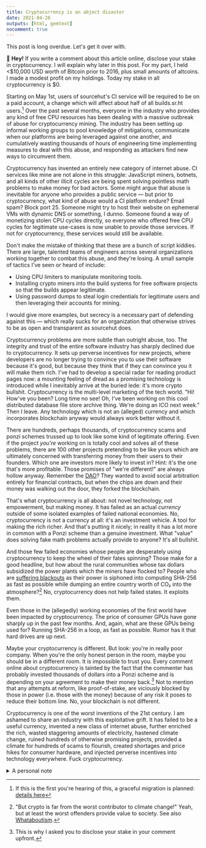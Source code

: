 ```yaml
---
title: Cryptocurrency is an abject disaster
date: 2021-04-26
outputs: [html, gemtext]
nocomment: true
---
```


This post is long overdue. Let's get it over with.

<div class="alert alert-danger">
  🛑 <strong>Hey!</strong> If you write a comment about this article online,
  disclose your stake in cryptocurrency. I will explain why later in this post.
  For my part, I held &lt;$10,000 USD worth of Bitcoin prior to 2016, plus small
  amounts of altcoins. I made a modest profit on my holdings. Today my stake in
  all cryptocurrency is $0.
</div>

Starting on May 1st, users of sourcehut's CI service will be required to be on a
paid account, a change which will affect about half of all builds.sr.ht
users.[^1] Over the past several months, everyone in the industry who provides
any kind of free CPU resources has been dealing with a massive outbreak of abuse
for cryptocurrency mining. The industry has been setting up informal working
groups to pool knowledge of mitigations, communicate when our platforms are
being leveraged against one another, and cumulatively wasting thousands of hours
of engineering time implementing measures to deal with this abuse, and
responding as attackers find new ways to circumvent them.

[^1]: If this is the first you're hearing of this, a graceful migration is planned: [details here](https://man.sr.ht/ops/builds.sr.ht-migration.md)

Cryptocurrency has invented an entirely new category of internet abuse. CI
services like mine are not alone in this struggle: JavaScript miners, botnets,
and all kinds of other illicit cycles are being spent solving pointless math
problems to make money for bad actors. Some might argue that abuse is inevitable
for anyone who provides a public service &mdash; but prior to cryptocurrency,
what kind of abuse would a CI platform endure? Email spam? Block port 25.
Someone might try to host their website on ephemeral VMs with dynamic DNS or
something, I dunno. Someone found a way of monetizing stolen CPU cycles
directly, so everyone who offered free CPU cycles for legitimate use-cases is
now unable to provide those services. If not for cryptocurrency, these services
would still be available.

Don't make the mistake of thinking that these are a bunch of script kiddies.
There are large, talented teams of engineers across several organizations
working together to combat this abuse, and they're losing. A small sample of
tactics I've seen or heard of include:

- Using CPU limiters to manipulate monitoring tools.
- Installing crypto miners into the build systems for free software projects so
  that the builds appear legitimate.
- Using password dumps to steal login credentials for legitimate users and then
  leveraging their accounts for mining.

I would give more examples, but secrecy is a necessary part of defending against
this &mdash; which really sucks for an organization that otherwise strives to be
as open and transparent as sourcehut does.

Cryptocurrency problems are more subtle than outright abuse, too. The integrity
and trust of the entire software industry has sharply declined due to
cryptocurrency. It sets up perverse incentives for new projects, where
developers are no longer trying to convince you to use their software because
it's good, but because they think that if they can convince you it will make
them rich. I've had to develop a special radar for reading product pages now: a
mounting feeling of dread as a promising technology is introduced while I
inevitably arrive at the buried lede: it's more crypto bullshit. Cryptocurrency
is the multi-level marketing of the tech world. "Hi! How've you been? Long time
no see! Oh, I've been working on this cool distributed database file store
archive thing. We're doing an ICO next week." Then I leave. Any technology which
is not an (alleged) currency and which incorporates blockchain anyway would
always work better without it.

There are hundreds, perhaps thousands, of cryptocurrency scams and ponzi schemes
trussed up to look like some kind of legitimate offering. Even if the project
*you're* working on is totally cool and solves all of these problems, there
are 100 other projects pretending to be like yours which are ultimately
concerned with transferring money from their users to their founders. Which
one are investors more likely to invest in? Hint: it's the one that's more
profitable. Those promises of "we're different!" are always hollow anyway.
Remember the [DAO][DAO]? They wanted to avoid social arbitration entirely for
financial contracts, but when the chips are down and their money was walking out
the door, they forked the blockchain.

[DAO]: https://en.wikipedia.org/wiki/The_DAO_(organization)

That's what cryptocurrency is all about: not novel technology, not empowerment,
but making money. It has failed as an actual *currency* outside of some
isolated examples of failed national economies. No, cryptocurrency is not a
currency at all: it's an investment vehicle. A tool for making the rich richer.
And that's putting it nicely; in reality it has a lot more in common with a
Ponzi scheme than a genuine investment. What "value" does solving fake math
problems actually provide to anyone? It's all bullshit.

And those few failed economies whose people are desperately using cryptocurrency
to keep the wheel of their fates spinning? Those make for a good headline, but
how about the rural communities whose tax dollars subsidized the power plants
which the miners have flocked to? People who are [suffering blackouts][blackouts]
as their power is siphoned into computing SHA-256 as fast as possible while
dumping an entire country worth of CO₂ into the atmosphere?[^2] No,
cryptocurrency does not help failed states. It exploits them.

[^2]: "But crypto is far from the worst contributor to climate change!" Yeah, but at least the worst offenders provide value to society. See also [Whataboutism](https://en.wikipedia.org/wiki/Whataboutism).

[blackouts]: https://www.rferl.org/a/bitcoin-blackouts-russian-cryptocurrency-miners-minting-millions-sucking-abkhazia-electricity-grid-dry/30968307.html

Even those in the (allegedly) working economies of the first world have been
impacted by cryptocurrency. The price of consumer GPUs have gone sharply up in
the past few months. And, again, what are these GPUs being used for? Running
SHA-256 in a loop, as fast as possible. Rumor has it that hard drives are up
next.

Maybe your cryptocurrency is different. But look: you're in really poor company.
When you're the only honest person in the room, maybe you should be in a
different room. It is impossible to trust you. Every comment online about
cryptocurrency is tainted by the fact that the commenter has probably invested
thousands of dollars into a Ponzi scheme and is depending on your agreement to
make their money back.[^3] Not to mention that any attempts at reform, like
proof-of-stake, are viciously blocked by those in power (i.e. those with the
money) because of any risk it poses to reduce their bottom line. No, your
blockchain is not different.

[^3]: This is why I asked you to disclose your stake in your comment upfront.

Cryptocurrency is one of the worst inventions of the 21st century. I am ashamed
to share an industry with this exploitative grift. It has failed to be a useful
currency, invented a new class of internet abuse, further enriched the rich,
wasted staggering amounts of electricity, hastened climate change, ruined
hundreds of otherwise promising projects, provided a climate for hundreds of
scams to flourish, created shortages and price hikes for consumer hardware, and
injected perverse incentives into technology everywhere. Fuck cryptocurrency.

<details>
  <summary>A personal note</summary>
  <p>
  This rant has been a long time coming and is probably one of the most
  justified expressions of anger I've written for this blog yet. However, it
  will probably be the last one.

  <p>
  I realize that my blog has been a source of a lot of negativity in the past,
  and I regret how harsh I've been with some of the projects I've criticised. I
  will make my arguments by example going forward: if I think we can do better,
  I'll do it better, instead of criticising those who are just earnestly trying
  their best.

  <p>
  Thanks for reading 🙂 Let's keep making the software world a better place.
</details>
